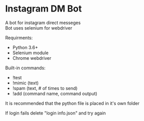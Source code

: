 # Instagram DM Bot 

A bot for instagram direct messeges  
Bot uses selenium for webdriver  

Requirments: 
* Python 3.6+ 
* Selenium module
* Chrome webdriver

Built-in commands:
* !test
* !mimic (text)
* !spam (text, # of times to send)
* !add (command name, command output)


It is recommended that the python file is placed in it's own folder  

If login fails delete "login info.json" and try again